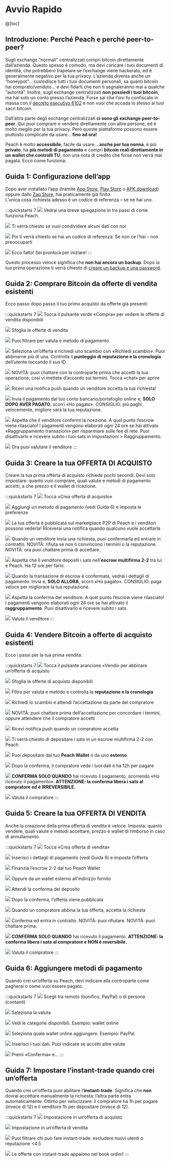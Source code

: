 # Avvio Rapido

@[toc]

## Introduzione: Perché Peach e perché peer-to-peer?

Sugli exchange “normali” centralizzati compri bitcoin direttamente dall’azienda. Questo spesso è comodo, ma devi caricare i tuoi documenti di identità, che potrebbero trapelare se l’exchange viene hackerato, ed è generalmente negativo per la tua privacy. L’azienda diventa anche un “honeypot”… custodisce tutti i tuoi documenti personali, sa quanti bitcoin hai comprato/venduto… e devi fidarti che non ti segnaleranno mai a qualche “autorità”. Inoltre, sugli exchange centralizzati **non possiedi i tuoi bitcoin**, ma hai solo un conto presso l’azienda. Forse sai che l’oro fu confiscato in massa con il [decreto esecutivo 6102](https://river.com/learn/terms/e/executive-order-6102/) e non vuoi che accada lo stesso ai tuoi sacri bitcoin.  

Dall’altra parte degli exchange centralizzati **ci sono gli exchange peer-to-peer**. Qui puoi comprare e vendere direttamente con altre persone, ed è molto meglio per la tua privacy. Però queste piattaforme possono essere piuttosto complicate da usare… **fino ad ora!**

Peach è molto **accessibile**, facile da usare… **anche per tua nonna**, è più **privato**, ha **più metodi di pagamento** e compri **bitcoin reali direttamente in un wallet che controlli TU**, non una nota di credito che forse non verrà mai pagata. Ecco come funziona:

## Guida 1: Configurazione dell’app

Dopo aver installato l’app (tramite [App Store]($iosUrl$), [Play Store]($androidUrl$) o [APK download](/apk/)) oppure dallo [Zap Store](https://zapstore.dev/), hai praticamente già finito.  
L’unica cosa richiesta adesso è un codice di referenza – se ne hai uno.

:::quickstarts 7
![](/img/faq/quickstart/onboarding/created.png)
Vedrai una breve spiegazione in tre passi di come funziona Peach.

![](/img/faq/quickstart/onboarding/1.png)
Ti verrà chiesto se vuoi condividere alcuni dati con noi

![](/img/faq/quickstart/onboarding/new.png)
Poi ti verrà chiesto se hai un codice di referenza. Se non ce l’hai – non preoccuparti

![](/img/faq/quickstart/onboarding/usage-data.png)
Ecco fatto! Sei pronto/a per iniziare!
:::

Questo processo veloce significa che **non hai ancora un backup**. Dopo la tua prima operazione ti verrà chiesto di [creare un backup e una password](/faq/account/#how-should-i-store-my-backup).

## Guida 2: Comprare Bitcoin da offerte di vendita esistenti

Ecco passo dopo passo il tuo primo acquisto da offerte già presenti:

:::quickstarts 7
![](/img/faq/quickstart/069-screenshots/00-homepage.png)
Tocca il pulsante verde «Compra» per vedere le offerte di vendita disponibili

![](/img/faq/quickstart/069-screenshots/buy-accept/02-browse.png)
Sfoglia le offerte di vendita

![](/img/faq/quickstart/069-screenshots/buy-accept/03-filter.png)
Puoi filtrare per valuta e metodo di pagamento

![](/img/faq/quickstart/069-screenshots/buy-accept/04-request-trade.png)
Seleziona un’offerta e richiedi uno scambio con «Richiedi scambio». Puoi abbinarne più di una. Controlla il **punteggio di reputazione e la cronologia** dell’utente toccando il suo ID.

![](/img/faq/quickstart/069-screenshots/buy-accept/04a-chat.png)
NOVITÀ: puoi chattare con la controparte prima che accetti la tua operazione, così vi mettete d’accordo sui termini. Tocca «chat» per aprire

![](/img/faq/quickstart/069-screenshots/buy-accept/04b-notification.png)
Ricevi una notifica push quando un venditore accetta la tua richiesta!

![](/img/faq/quickstart/069-screenshots/buy-accept/05-confirm-payment.png)
Invia il pagamento dal tuo conto bancario/portafoglio online e, **SOLO DOPO AVER PAGATO**, scorri «Ho pagato». CONSIGLIO: più paghi velocemente, migliore sarà la tua reputazione. 

![](/img/faq/quickstart/069-screenshots/buy-accept/06-wait-payout.png)
Aspetta che il venditore confermi la ricezione. A quel punto l’escrow viene rilasciato! I pagamenti vengono elaborati ogni 24 ore se hai attivato «Raggruppamento transazioni» per risparmiare sulle fee di rete. Puoi disattivarlo e ricevere subito i tuoi sats in Impostazioni > Raggruppamento. 

![](/img/faq/quickstart/069-screenshots/buy-accept/07-rate.png)
Ora puoi valutare il venditore
:::

## Guida 3: Creare la tua OFFERTA DI ACQUISTO

Creare la tua prima offerta di acquisto richiede pochi secondi. Devi solo impostare: quanto vuoi comprare, quali valute e metodi di pagamento accetti, a che prezzo e il wallet di ricezione. 

:::quickstarts 7
![](/img/faq/quickstart/069-screenshots/00-homepage.png)
Tocca «Crea offerta di acquisto»

![](/img/faq/quickstart/069-screenshots/buy-offer/01-create-offer.png)
Aggiungi un metodo di pagamento (vedi Guida 6) e imposta le preferenze

![](/img/faq/quickstart/069-screenshots/buy-offer/01a-published.png)
La tua offerta è pubblicata sul marketplace P2P di Peach e i venditori possono vederla! Riceverai una notifica quando qualcuno vuole accettarla  

![](/img/faq/quickstart/069-screenshots/buy-offer/04-confirm-trade-request.png)
Quando un venditore invia una richiesta, puoi confermarla ed entrare in contratto. NOVITÀ: rifiuta se non ti convincono i termini o la reputazione. NOVITÀ: ora puoi chattare prima di accettare.

![](/img/faq/quickstart/069-screenshots/buy-offer/05-wait-escrow.png)
Aspetta che il venditore depositi i sats nell’**escrow multifirma 2-2** tra lui e Peach. Ha 12 ore per farlo. 

![](/img/faq/quickstart/069-screenshots/buy-offer/06-confirm-payment.png)
Quando la transazione di escrow è confermata, vedrai i dettagli di pagamento. Invia e, **SOLO ALLORA**, scorri «Ho pagato». CONSIGLIO: paga veloce per migliorare la tua reputazione. 

![](/img/faq/quickstart/069-screenshots/buy-offer/07-wait-payout.png)
Aspetta la conferma del venditore. A quel punto l’escrow viene rilasciato! I pagamenti vengono elaborati ogni 24 ore se hai attivato il **raggruppamento**. Puoi disattivarlo e ricevere subito i sats. 

![](/img/faq/quickstart/069-screenshots/buy-accept/07-rate.png)
Valuta il venditore
:::

## Guida 4: Vendere Bitcoin a offerte di acquisto esistenti

Ecco i passi per la tua prima vendita:

:::quickstarts 7
![](/img/faq/quickstart/069-screenshots/00-homepage.png)
Tocca il pulsante arancione «Vendi» per abbinare un’offerta di acquisto

![](/img/faq/quickstart/069-screenshots/sell-accept/01-browse-offers.png)
Sfoglia le offerte di acquisto disponibili

![](/img/faq/quickstart/069-screenshots/sell-accept/02-filter-offers.png)
Filtra per valuta e metodo e controlla la **reputazione e la cronologia**

![](/img/faq/quickstart/069-screenshots/sell-accept/03-request-trade.png)
Richiedi lo scambio e attendi l’accettazione da parte del compratore

![](/img/faq/quickstart/069-screenshots/sell-accept/04-chat-trade.png)
NOVITÀ: puoi chattare prima dell’accettazione per concordare i termini, oppure attendere che il compratore accetti

![](/img/faq/quickstart/069-screenshots/sell-accept/04a-notification.png)
Ricevi notifica push quando un compratore accetta

![](/img/faq/quickstart/069-screenshots/sell-accept/05-create-escrow.png)
Ti verrà chiesto di depositare i sats in un escrow multifirma 2-2 con Peach

![](/img/faq/quickstart/069-screenshots/sell-accept/06-create-escrow.png)
Puoi depositare dal tuo **Peach Wallet** o da uno **esterno**

![](/img/faq/quickstart/069-screenshots/sell-accept/06a-funded.png)
Dopo la conferma, il compratore vede i tuoi dati e ha 12h per pagare

![](/img/faq/quickstart/069-screenshots/sell-accept/07-confirm-payment.png)
**CONFERMA SOLO QUANDO** hai ricevuto il pagamento, scorrendo «Ho ricevuto il pagamento». **ATTENZIONE: la conferma libera i sats al compratore ed è IRREVERSIBILE.** 

![](/img/faq/quickstart/069-screenshots/sell-accept/08-rate-user.png)
Valuta il compratore
:::

## Guida 5: Creare la tua OFFERTA DI VENDITA

Anche la creazione della prima offerta di vendita è veloce. Imposta: quanto vendere, quali valute e metodi accettare, prezzo e wallet di rimborso in caso di annullamento. 

:::quickstarts 7
![](/img/faq/quickstart/069-screenshots/00-homepage.png)
Tocca «Crea offerta di vendita»

![](/img/faq/quickstart/069-screenshots/sell-offer/02-set-offer-details.png)
Inserisci i dettagli di pagamento (vedi Guida 6) e imposta l’offerta

![](/img/faq/quickstart/069-screenshots/sell-offer/03-fund-from-peach.png)
Finanzia l’escrow 2-2 dal tuo Peach Wallet

![](/img/faq/quickstart/069-screenshots/sell-offer/04-fund-from-external.png)
Oppure da un wallet esterno all’indirizzo fornito

![](/img/faq/quickstart/069-screenshots/sell-offer/05-confirm-escrow-tx.png)
Attendi la conferma del deposito

![](/img/faq/quickstart/069-screenshots/sell-offer/06-offer-published.png)
Dopo la conferma, l’offerta viene pubblicata

![](/img/faq/quickstart/069-screenshots/sell-offer/07-accept-trade-request.png)
Quando un compratore abbina la tua offerta, accetta la richiesta

![](/img/faq/quickstart/069-screenshots/sell-offer/08-accept-trade-request.png)
Conferma ed entra in contratto. NOVITÀ: puoi rifiutare. NOVITÀ: puoi chattare prima.

![](/img/faq/quickstart/069-screenshots/sell-offer/09-confirm-received-payment.png)
**CONFERMA SOLO QUANDO** hai ricevuto il pagamento. **ATTENZIONE: la conferma libera i sats al compratore e NON è reversibile.**

![](/img/faq/quickstart/069-screenshots/sell-offer/10-rate-user.png)
Valuta il compratore
:::

## Guida 6: Aggiungere metodi di pagamento

Quando crei un’offerta su Peach, devi indicare alla controparte come pagherai o come vuoi essere pagato.

:::quickstarts 7
![](/img/faq/quickstart/add-payment-method/AddPM01.png)
Scegli tra remoto (bonifico, PayPal) o di persona (contanti)

![](/img/faq/quickstart/add-payment-method/AddPM02.png)
Seleziona la valuta

![](/img/faq/quickstart/add-payment-method/AddPM03.png)
Vedi le categorie disponibili. Esempio: wallet online

![](/img/faq/quickstart/add-payment-method/AddPM04.png)
Seleziona quale wallet online aggiungere. Esempio: PayPal

![](/img/faq/quickstart/add-payment-method/AddPM05.png)
Inserisci i tuoi dati. Puoi indicare se accetti altre valute

![](/img/faq/quickstart/add-payment-method/AddPM06.png)
Premi «Conferma» e…
:::

## Guida 7: Impostare l’**instant-trade** quando crei un’offerta

Quando crei un’offerta puoi abilitare l’**instant-trade**. Significa che **non** dovrai accettare manualmente la richiesta: l’altra parte entra automaticamente. Ottimo per velocizzare: il compratore ha 1h per pagare (invece di 12) e il venditore 1h per depositare (invece di 12).

:::quickstarts 7
![](/img/faq/quickstart/069-screenshots/instant-trade/buy.png)
Impostazione in un’offerta di acquisto

![](/img/faq/quickstart/069-screenshots/instant-trade/sell.png)
Impostazione in un’offerta di vendita

![](/img/faq/quickstart/069-screenshots/instant-trade/filter-sell.png)
Puoi filtrare chi può fare instant-trade: escludere nuovi utenti o reputazione <4.5

![](/img/faq/quickstart/069-screenshots/instant-trade/book.png)
Le offerte con instant-trade appaiono nel book ordini!
:::

